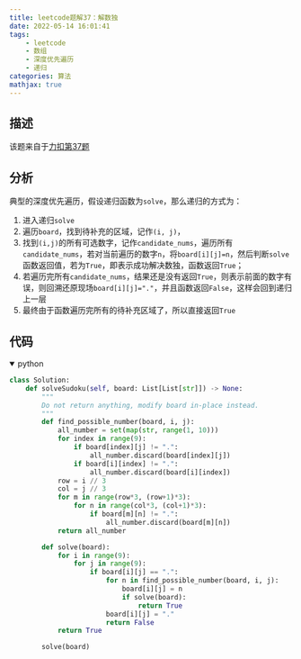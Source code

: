 ```yaml
---
title: leetcode题解37：解数独
date: 2022-05-14 16:01:41
tags:
    - leetcode
    - 数组
    - 深度优先遍历
    - 递归
categories: 算法
mathjax: true
---
```


## 描述

该题来自于[力扣第37题](https://leetcode.cn/problems/sudoku-solver/)
<!--more-->

## 分析
典型的深度优先遍历，假设递归函数为`solve`，那么递归的方式为：
1. 进入递归`solve`
2. 遍历`board`，找到待补充的区域，记作`(i, j)`，
3. 找到`(i,j)`的所有可选数字，记作`candidate_nums`，遍历所有`candidate_nums`，若对当前遍历的数字`n`，将`board[i][j]=n`，然后判断`solve`函数返回值，若为`True`，即表示成功解决数独，函数返回`True`；
4. 若遍历完所有`candidate_nums`，结果还是没有返回`True`，则表示前面的数字有误，则回溯还原现场`board[i][j]="."`，并且函数返回`False`，这样会回到递归上一层
5. 最终由于函数遍历完所有的待补充区域了，所以直接返回`True`

## 代码

<details open>
<summary>python</summary>

```python
class Solution:
    def solveSudoku(self, board: List[List[str]]) -> None:
        """
        Do not return anything, modify board in-place instead.
        """
        def find_possible_number(board, i, j):
            all_number = set(map(str, range(1, 10)))
            for index in range(9):
                if board[index][j] != ".":
                    all_number.discard(board[index][j])
                if board[i][index] != ".":
                    all_number.discard(board[i][index])
            row = i // 3
            col = j // 3
            for m in range(row*3, (row+1)*3):
                for n in range(col*3, (col+1)*3):
                    if board[m][n] != ".":
                        all_number.discard(board[m][n])
            return all_number

        def solve(board):
            for i in range(9):
                for j in range(9):
                    if board[i][j] == ".":
                        for n in find_possible_number(board, i, j):
                            board[i][j] = n
                            if solve(board):
                                return True
                        board[i][j] = "."
                        return False
            return True

        solve(board)

```
</details>
